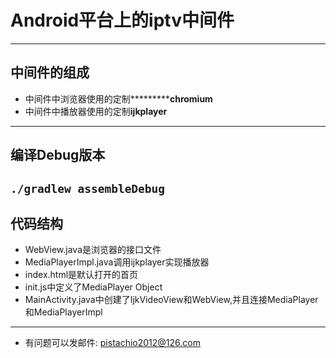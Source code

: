 # Android平台上的iptv中间件
---
## 中间件的组成
+ 中间件中浏览器使用的定制***********chromium**
+ 中间件中播放器使用的定制**ijkplayer**
---
## 编译Debug版本
`./gradlew assembleDebug`
---
## 代码结构
+ WebView.java是浏览器的接口文件
+ MediaPlayerImpl.java调用ijkplayer实现播放器
+ index.html是默认打开的首页
+ init.js中定义了MediaPlayer Object
+ MainActivity.java中创建了IjkVideoView和WebView,并且连接MediaPlayer和MediaPlayerImpl
---
+ 有问题可以发邮件: pistachio2012@126.com
